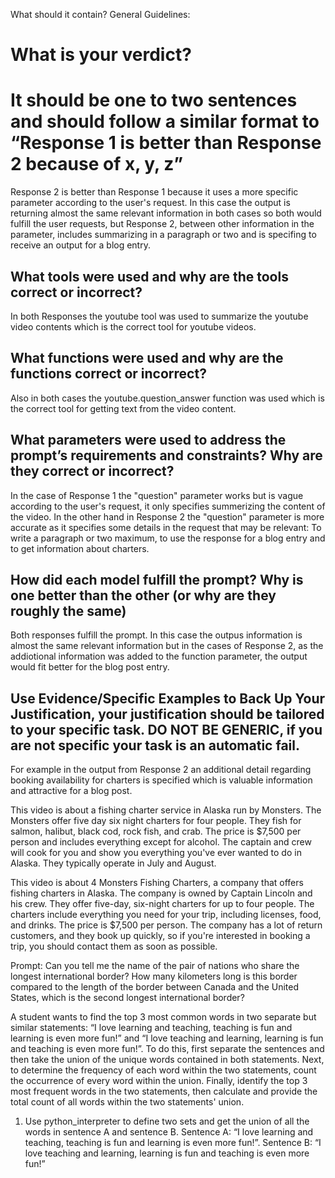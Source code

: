 What should it contain?  General Guidelines:

# What is your verdict?  
# It should be one to two sentences and should follow a similar format to “Response 1 is better than Response 2 because of x, y, z”

Response 2 is better than Response 1 because it uses a more specific parameter according to the user's request. In this case the output is returning almost the same relevant information in both cases so both would fulfill the user requests, but Response 2, between other information in the parameter, includes summarizing in a paragraph or two and is specifing to receive an output for a blog entry.


## What tools were used and why are the tools correct or incorrect?

In both Responses the youtube tool was used to summarize the youtube video contents which is the correct tool for youtube videos.


## What functions were used and why are the functions correct or incorrect?

Also in both cases the youtube.question_answer function was used which is the correct tool for getting text from the video content.

## What parameters were used to address the prompt’s requirements and constraints?  Why are they correct or incorrect?

In the case of Response 1 the "question" parameter works but is vague according to the user's request, it only specifies summerizing the content of the video. In the other hand in Response 2 the "question" parameter is more accurate as it specifies some details in the request that may be relevant: To write a paragraph or two maximum, to use the response for a blog entry and to get information about charters.

## How did each model fulfill the prompt?  Why is one better than the other (or why are they roughly the same)

Both responses fulfill the prompt. In this case the outpus information is almost the same relevant information but in the cases of Response 2, as the addiotional information was added to the function parameter, the output would fit better for the blog post entry.

## Use Evidence/Specific Examples to Back Up Your Justification, your justification should be tailored to your specific task.  DO NOT BE GENERIC, if you are not specific your task is an automatic fail.

For example in the output from Response 2 an additional detail regarding booking availability for charters is specified which is valuable information and attractive for a blog post.

This video is about a fishing charter service in Alaska run by Monsters. The Monsters offer five day six night charters for four people. They fish for salmon, halibut, black cod, rock fish, and crab. The price is $7,500 per person and includes everything except for alcohol. The captain and crew will cook for you and show you everything you've ever wanted to do in Alaska. They typically operate in July and August.

This video is about 4 Monsters Fishing Charters, a company that offers fishing charters in Alaska. The company is owned by Captain Lincoln and his crew. They offer five-day, six-night charters for up to four people. The charters include everything you need for your trip, including licenses, food, and drinks. The price is $7,500 per person. The company has a lot of return customers, and they book up quickly, so if you're interested in booking a trip, you should contact them as soon as possible.





Prompt: Can you tell me the name of the pair of nations who share the longest international border? How many kilometers long is this border compared to the length of the border between Canada and the United States, which is the second longest international border?



A student wants to find the top 3 most common words in two separate but similar statements: “I love learning and teaching, teaching is fun and learning is even more fun!” and “I love teaching and learning, learning is fun and teaching is even more fun!”. To do this, first separate the sentences and then take the union of the unique words contained in both statements. Next, to determine the frequency of each word within the two statements, count the occurrence of every word within the union. Finally, identify the top 3 most frequent words in the two statements, then calculate and provide the total count of all words within the two statements' union.

1. Use python_interpreter to define two sets and get the union of all the words in sentence A and sentence B. Sentence A: “I love learning and teaching, teaching is fun and learning is even more fun!”. Sentence B: “I love teaching and learning, learning is fun and teaching is even more fun!”


   <template id="address" inherit_id="website_sale.address" name="Datos de Contacto">
        <xpath expr="//div[contains(@class, 'oe_cart')]" position="replace">
        <div class="col-12 col-lg-8">
                <div>
                    <t t-set="address_mode" t-value="mode[1]"/>
                    <t t-if="is_public_order">
                        <h3 class="mb-3">
                            <span t-if="account_on_checkout != 'mandatory'">Fill in your address</span>
                            <small class="text-muted" t-if="account_on_checkout == 'optional'"> or </small>
                            <a t-if="account_on_checkout != 'disabled'" role="button" href='/web/login?redirect=/shop/checkout'  style="margin-top: -11px"> Sign in</a>
                        </h3>
                    </t>
                    <t t-elif="address_mode == 'billing'">
                        <h3 class="mb-3">Billing address</h3>
                    </t>
                    <t t-else="">
                        <h3 class="mb-3">Shipping address</h3>
                    </t>
                    <t t-if="partner_id == website_sale_order.partner_shipping_id.id == website_sale_order.partner_invoice_id.id">
                        <div class="alert alert-warning" role="alert" t-if="not only_services" groups="account.group_delivery_invoice_address">
                            <h4 class="alert-heading">Be aware!</h4>
                            <p>
                                You are editing your <b>billing and shipping</b> addresses at the same time!<br/>
                                If you want to modify your shipping address, create a <a href='/shop/address'>new address</a>.
                            </p>
                        </div>
                    </t>
                    <t t-if="error" t-foreach="error.get('error_message', [])" t-as="err">
                        <h5 class="text-danger" t-esc="err" />
                    </t>
                    <form t-if="account_on_checkout != 'mandatory' or not is_public_user" action="/shop/address" method="post" class="checkout_autoformat">
                        <div class="row">
                            <div t-attf-class="#{error.get('name') and 'o_has_error'} div_name col-lg-12 mb-2">
                                <label class="col-form-label" for="name">Full name</label>
                                <input type="text" name="name" t-attf-class="form-control #{error.get('name') and 'is-invalid' or ''}" t-att-value="'name' in checkout and checkout['name']" />
                            </div>
                            <div class="w-100"/>
                            <div t-attf-class="#{error.get('email') and 'o_has_error'} col-lg-6 mb-2" id="div_email">
                                <label t-attf-class="col-form-label #{mode[1] == 'shipping' and 'label-optional' or ''}" for="email">Email</label>
                                <input type="email" name="email" t-attf-class="form-control #{error.get('email') and 'is-invalid' or ''}" t-att-value="'email' in checkout and checkout['email']" />
                            </div>
                            <div t-attf-class="#{error.get('phone') and 'o_has_error'} col-lg-6 mb-2" id="div_phone">
                                <label class="col-form-label" for="phone">Phone</label>
                                <input type="tel" name="phone" t-attf-class="form-control #{error.get('phone') and 'is-invalid' or ''}" t-att-value="'phone' in checkout and checkout['phone']" />
                            </div>
                            <!-- t t-if="website._display_partner_b2b_fields()">
                                <div class="w-100"/>
                                <t t-set='vat_warning' t-value="'vat' in checkout and checkout['vat'] and not can_edit_vat" />
                                <t t-if="(mode == ('new', 'billing') and is_public_order
                                    or mode == ('edit', 'billing') and partner_id == website_sale_order.partner_id.id)
                                    and (can_edit_vat or 'vat' in checkout and checkout['vat'])"
                                >
                                    <div t-attf-class="#{error.get('company_name') and 'o_has_error'} col-lg-6 mb-2">
                                        <label class="col-form-label fw-normal label-optional" for="company_name">Company Name</label>
                                        <input type="text" name="company_name" t-attf-class="form-control #{error.get('company_name') and 'is-invalid' or ''}" t-att-value="'commercial_company_name' in checkout and checkout['commercial_company_name'] or 'company_name' in checkout and checkout['company_name']" t-att-readonly="'1' if vat_warning else None" />
                                        <small t-if="vat_warning" class="form-text text-muted d-block d-lg-none">Changing company name is not allowed once document(s) have been issued for your account. Please contact us directly for this operation.</small>
                                    </div>
                                    <div t-attf-class="#{error.get('vat') and 'o_has_error'} div_vat col-lg-6 mb-2" hidden="true">
                                        <label class="col-form-label fw-normal label-optional" for="vat">VAT</label>
                                        <input type="text" name="vat" value="20112233445" t-attf-class="form-control #{error.get('vat') and 'is-invalid' or ''}" t-att-value="'vat' in checkout and checkout['vat']" t-att-readonly="'1' if vat_warning else None"/>
                                        <small t-if="vat_warning" class="form-text text-muted d-block d-lg-none">Changing VAT number is not allowed once document(s) have been issued for your account. Please contact us directly for this operation.</small>
                                    </div>
                                    <div t-if="vat_warning" class="col-12 d-none d-lg-block mb-1">
                                        <small class="form-text text-muted">Changing company name or VAT number is not allowed once document(s) have been issued for your account. Please contact us directly for this operation.</small>
                                    </div>
                                </t>
                            </t> -->
                            <!-- 
                             <div style="display: none" t-attf-class="#{error.get('street') and 'o_has_error'} div_street col-lg-12 mb-2">
                                <label class="col-form-label" for="street">Street and Number</label>
                                <input type="text" value="Indefinido" name="street" t-attf-class="form-control #{error.get('street') and 'is-invalid' or ''}" t-att-value="'street' in checkout and checkout['street']" />
                            </div>
                            <div style="display: none" t-attf-class="mb-2 #{error.get('street2') and 'o_has_error' or ''} col-lg-12 div_street2">
                                <label class="col-form-label label-optional" for="street2">Apartment, suite, etc.</label>
                                <input type="text" value="Indefinido" name="street2" t-attf-class="form-control #{error.get('street2') and 'is-invalid' or ''}" t-att-value="'street2' in checkout and checkout['street2']" />
                            </div> 
                            <div class="w-100"/>
                            <t t-set='zip_city' t-value='country and [x for x in country.get_address_fields() if x in ["zip", "city"]] or ["city", "zip"]'/>
                            <t t-if="'zip' in zip_city and zip_city.index('zip') &lt; zip_city.index('city')">
                                <div style="display: none" t-attf-class="#{error.get('zip') and 'o_has_error'} div_zip col-md-4 mb-2">
                                    <label class="col-form-label label-optional" for="zip">Zip Code</label>
                                    <input type="text" value="1111" name="zip" t-attf-class="form-control #{error.get('zip') and 'is-invalid' or ''}" t-att-value="'zip' in checkout and checkout['zip']" />
                                </div>
                            </t>
                            <div style="display: none" t-attf-class="#{error.get('city') and 'o_has_error' or ''} div_city col-md-8 mb-2">
                                <label class="col-form-label" for="city">City</label>
                                <input type="text" value="Buenos Aires" name="city" t-attf-class="form-control #{error.get('city') and 'is-invalid' or ''}" t-att-value="'city' in checkout and checkout['city']" />
                            </div>
                            <t t-if="'zip' in zip_city and zip_city.index('zip') &gt; zip_city.index('city')">
                                <div style="display: none" t-attf-class="#{error.get('zip') and 'o_has_error'} div_zip col-md-4 mb-2">
                                    <label class="col-form-label label-optional" for="zip">Zip Code</label>
                                    <input type="text" value="1111" name="zip" t-attf-class="form-control #{error.get('zip') and 'is-invalid' or ''}" t-att-value="'zip' in checkout and checkout['zip']" />
                                </div>
                            </t>
                            <div class="w-100"/>
                            <div style="display: none" t-attf-class="#{error.get('country_id') and 'o_has_error'} div_country col-lg-6 mb-2">
                                <label class="col-form-label" for="country_id">Country</label>
                                <select id="country_id" name="country_id" t-attf-class="form-select #{error.get('country_id') and 'is-invalid' or ''}" t-att-mode="mode[1]">
                                    <option value="1">Argentina</option>
                                    <t t-foreach="countries" t-as="c">
                                        <option t-att-value="c.id" t-att-selected="c.id == (country and country.id or -1)">
                                            <t t-esc="c.name" />
                                        </option>
                                    </t>
                                </select>
                            </div>
                            <div style="display: none" t-attf-class="#{error.get('state_id') and 'o_has_error'} div_state col-lg-6 mb-2" t-att-style="(not country or not country.state_ids) and 'display: none'">
                                <label class="col-form-label" for="state_id">State / Province</label>
                                <select name="state_id" t-attf-class="form-select #{error.get('state_id') and 'is-invalid' or ''}" data-init="1">
                                    <option value="1">Indefinido</option>
                                    <t t-foreach="country_states" t-as="s">
                                        <option t-att-value="s.id" t-att-selected="s.id == ('state_id' in checkout and country and checkout['state_id'] != '' and int(checkout['state_id']))">
                                            <t t-esc="s.name" />
                                        </option>
                                    </t>
                                </select>
                            </div> 

                            -->
                            <div class="w-100"/>
                            <t t-if="mode == ('new', 'billing') and not only_services">
                                <div class="col-lg-12">
                                    <div style="display: none" class="form-check form-switch mt-2 mb-3">
                                        <label>
                                            <input
                                                type="checkbox"
                                                id="shipping_use_same"
                                                class="form-check-input mr8"
                                                name="use_same"
                                                value="1"
                                                t-att-checked="use_same"/>Ship to the same address
                                            <span
                                                t-if="is_public_user"
                                                class="form-check-label ship_to_other text-muted"
                                                style="display: none">
                                                &amp;nbsp;(<i>Your shipping address will be requested later)</i>
                                            </span>
                                        </label>
                                    </div>
                                </div>
                            </t>
                            <t t-else="">
                                <input type="hidden" name="use_same" t-att-value="partner_id == website_sale_order.partner_shipping_id.id == website_sale_order.partner_invoice_id.id"/>
                            </t>
                        </div>

                        <input type="hidden" name="csrf_token" t-att-value="request.csrf_token()" t-nocache="The csrf token must always be up to date."/>
                        <input type="hidden" name="submitted" value="1" />
                        <input type="hidden" name="partner_id" t-att-value="partner_id or '0'" />
                        <input type="hidden" name="mode" t-att-value="mode[1]"/>
                        <input type="hidden" name="callback" t-att-value="callback" />

                        <!-- Example -->
                        <input type="hidden" name="field_required" t-att-value="'name,street'" />

                        <div class="d-flex flex-column flex-md-row align-items-center justify-content-between mt32 mb32">
                            <a role="button" t-att-href="mode == ('new', 'billing') and '/shop/cart' or '/shop/checkout'" class="btn btn-outline-secondary w-100 w-md-auto order-md-1 order-3">
                                <i class="fw-light fa fa-angle-left me-2"/>Discard
                            </a>
                            <div class="position-relative w-100 d-flex d-md-none justify-content-center align-items-center order-2 my-2 opacity-75">
                                <hr class="w-100"/>
                                <span class="px-3">or</span>
                                <hr class="w-100"/>
                            </div>
                            <a role="button" href="#" class="a-submit a-submit-disable a-submit-loading btn btn-primary w-100 w-md-auto order-1 order-md-3">
                                <t t-if="mode == ('new', 'billing')">
                                    Continue checkout
                                </t>
                                <t t-else="">
                                    Save address
                                </t>
                                <i class="fw-light fa fa-angle-right ms-2"/>
                            </a>
                        </div>
                    </form>
                </div>
            </div>
        </xpath>
    </template>



    parent company name of youtube


Use google_search to retrieve the name of the parent company name of YouTube

Use wolfram_alpha tool to retrieve the company's revenue for the fiscal year ending in 2018.

Use the wolfram_alpha tool to convert the revenue figure to the company's market capitalization during the same period.

Use the wolfram_alpha tool again to retrieve the company's revenue for the previous fiscal year to compare with the revenue figure for the fiscal year ending in 2018.

Use the wolfram_alpha tool to analyze the company's growth in that year.


1. Using wiki_search, retrieve the soccer player's name that received the most Ballon D'Or Awards.
2. Using wiki_search retrieve the date of the first Ballon D'Or award won from the player obtained in step 1.
3. Using wiki_search find the date on which the first Ballon D'Or was announced for the player obtained from Step 1.
4. Using google_search determine the name of the company that sponsored the player obtained from step 1 in the date obtained in step 3.
5. Using ticker_search, find the company symbol obtained in step 4.
6. Using timeseries_intraday, find the company's closing stock price with the symbol obtained from Step 5.
7. Finish returning the name of the soccer player obtained from step 1, the date obtained in step 3, the company name obtained from step 4 and the closing stock price of that company obtained in Step 6.



1. Using google_search, retrieve the soccer player's name that received the most Ballon D'Or Awards.
2. Using wolfram_alpha retrieve the date of the first Ballon D'Or award won from the player obtained in step 1.
3. Using wolfram_alpha find the date on which the first Ballon D'Or was announced for the player obtained from Step 1.
4. Using google_search determine the name of the company that sponsored the player obtained from step 1 in the date obtained in step 3.
5. Using ticker_search, find the company symbol obtained in step 4.
6. Using timeseries_intraday, find the company's closing stock price with the symbol obtained from Step 5.
7. Finish returning the name of the soccer player obtained from step 1, the date obtained in step 3, the company name obtained from step 4 and the closing stock price of that company obtained in Step 6.



1. Using google_search, retrieve the soccer player's name that received the most Ballon D'Or Awards.

2. Using google_search retrieve the dates of Ballon D'Or awards dates and find the first Ballon D'Or award won by the player obtained in step 1.

3. Use google_search to find the date when the awards for the date obtained in step 2 were announced.

4. Using google_search determine the name of the company that sponsored the player obtained from step 1 in the date obtained in step 3.

5. Using ticker_search, find the company symbol obtained in step 4.

6. Using timeseries_intraday, find the company's closing stock price with the symbol obtained from Step 5.

7. Finish returning the name of the soccer player obtained from step 1, the date obtained in step 3, the company name obtained from step 4 and the closing stock price of that company obtained in Step 6.




Step 2:

thought: I have retrieved the name of the soccer player with the most Ballon D'Or awards. Now I need to use the google_search tool to find the dates of the awards and find the first Ballon D'Or award won by Lionel Messi.

action: google_search

action_input: { "query": "first Ballon D'Or award won by Lionel Messi","location": "world" }

Step 3:

thought: I have retrieved the date when Lionel Messi won his first Ballon D'Or award. Now I need to use the google_search tool to find the date when the awards for the date obtained were announced.

action: google_search

action_input: { "query": "date when the 2009 Ballon D'Or awards were announced ","location": "world" }



Step 4:

thought: I have retrieved the date when the awards for the date obtained were announced. Now I need to use the google_search tool to find the name of the company that sponsored the player obtained from step 1 in the date obtained in step 3.

action: google_search

action_input: { "query": "Sponsor listed company of Lionel Messi in 2009","location": "world" }

Step 5:

thought: I have retrieved the name of the company that sponsored Lionel Messi in 2009. Now I need to use the ticker_search tool to find the company symbol.

action: ticker_search

action_input: { "keywords": "Adidas" }



Retrieve the name of the most successful soccer player in the world according to the number of Ballon d'Or awards. Then, use the name obtained to search for his first Ballon d'Or win. From there, find the announcement date of his first Ballon d'Or win. After that, get the stock price of the company sponsored by this soccer player on the same day and month on last year. The company sponsored by this soccer player should be a listed company.




1. Using wolfram_alpha determine the languages that are Romance.
2. Using wolfram_alpha determine the countries that have languages retrieved from step 1 as their official language.
3. Using google_search find the 5 most valuable companies in the world headquartered in countries retrieved from step 1. 
4. Using ticker_search retrieve the symbol of the first company retrieved from step 2.
5. Using timeseries_daily retrieve the daily stock prices for the first company retrieved from step 2 from the last trading day of May 2023 to the last trading day of October 2023.
6. Using calculator calculate the average of the stock prices retrieved from step 4.
7. Using ticker_search retrieve the symbol of the second company retrieved from step 2.
8. Using timeseries_daily retrieve the daily stock prices for the second company retrieved from step 2 from the last trading day of May 2023 to the last trading day of October 2023.
9. Using calculator calculate the average of the stock prices retrieved from the previous step.
10. Using ticker_search retrieve the symbol of the third company retrieved from step 2.
11. Using timeseries_daily retrieve the daily stock prices for the third company retrieved from step 2 from the last trading day of May 2023 to the last trading day of October 2023.
12. Using calculator calculate the average of the stock prices retrieved from the previous step.
13. Using ticker_search retrieve the symbol of the fourth company retrieved from step 2.
14. Using timeseries_daily retrieve the daily stock prices for the fourth company retrieved from step 2 from the last trading day of May 2023 to the last trading day of October 2023.
15. Using calculator calculate the average of the stock prices retrieved from the previous step.
16. Using ticker_search retrieve the symbol of the fifth company retrieved from step 2.
17. Using timeseries_daily retrieve the daily stock prices for the fifth company retrieved from step 2 from the last trading day of May 2023 to the last trading day of October 2023.
18. Using calculator calculate the average of the stock prices retrieved from the previous step.
19. Finish returning the 5 company names and the average of the stocks of the five companies. The averages are in step 6 for the first company, in step 9 for the second company, in step 12 for the third company, in step 15 for the fourth company and in step 18 for the fifth company.



<div class="d-flex flex-column container align-items-end"></div>

<div class="d-flex flex-column container align-items-end">
<div role="alert" aria-live="assertive" aria-atomic="true" class="toast show o_cc1 position-relative start-0 mt-2 o_notification_fade o_notification_fade-enter-active" style="top: 58px;">
<div class="toast-header justify-content-between">
<strong>Artículos agregados a su carrito</strong>
<button class="btn-close" type="button" aria-label="Close"></button>
</div>
<div class="toast-body">
<div class="row g-2 mb-2">
<div class="col-3">
<img class="img o_image_64_max rounded mb-2 img-fluid" src="/web/image/product.product/44/image_128?unique=0a1e1ec" alt="Garantía (1 año)">
</div>
<div class="col-6 d-flex flex-column align-items-start">
<span>7 x Garantía (1 año)</span>
</div>
<div class="col-3 d-flex flex-column align-items-end gap-1">$&nbsp;161,00</div>
</div>
<a role="button" class="w-100 btn btn-primary" href="/shop/cart"> Ver carrito </a>
</div>
</div>
</div>